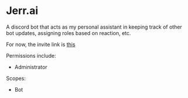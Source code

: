 # Jerr.ai
A discord bot that acts as my personal assistant in keeping track of other bot updates, assigning roles based on reaction, etc.

For now, the invite link is [this](https://discord.com/oauth2/authorize?client_id=863095857335369728&scope=bot&permissions=8)

Permissions include:
- Administrator

Scopes:
- Bot
<!-- - Webhook.incoming -->